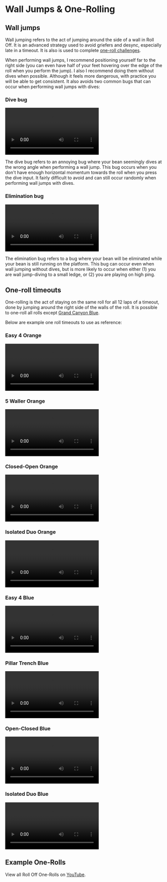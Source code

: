 # Wall Jumps & One-Rolling

## Wall jumps

Wall jumping refers to the act of jumping around the side of a wall in Roll Off. It is an advanced strategy used to avoid griefers and desync, especially late in a timeout. It is also is used to complete [one-roll challenges](./wall-jumps-one-rolling.md#one-roll-timeouts).

When performing wall jumps, I recommend positioning yourself far to the right side (you can even have half of your feet hovering over the edge of the roll when you perform the jump). I also I recommend doing them without dives when possible. Although it feels more dangerous, with practice you will be able to get consistent. It also avoids two common bugs that can occur when performing wall jumps with dives:

### Dive bug

<video controls>
  <source src="../../images/advanced/wall-jumps-one-rolling/dive-bug.mp4" type="video/mp4">
</video>

The dive bug refers to an annoying bug where your bean seemingly dives at the wrong angle when performing a wall jump. This bug occurs when you don't have enough horizontal momentum towards the roll when you press the dive input. It fairly difficult to avoid and can still occur randomly when performing wall jumps with dives.

### Elimination bug

<video controls>
  <source src="../../images/advanced/wall-jumps-one-rolling/elimination-bug.mp4" type="video/mp4">
</video>

The elimination bug refers to a bug where your bean will be eliminated while your bean is still running on the platform. This bug can occur even when wall jumping without dives, but is more likely to occur when either (1) you are wall jump-diving to a small ledge, or (2) you are playing on high ping.

## One-roll timeouts

One-rolling is the act of staying on the same roll for all 12 laps of a timeout, done by jumping around the right side of the walls of the roll. It is possible to one-roll all rolls except [Grand Canyon Blue](../rolls/grand-canyon.md).

Below are example one roll timeouts to use as reference:

### Easy 4 Orange

<video controls>
  <source src="../../images/advanced/wall-jumps-one-rolling/easy-4-orange.mp4" type="video/mp4">
</video>

### 5 Waller Orange

<video controls>
  <source src="../../images/advanced/wall-jumps-one-rolling/5-waller-orange.mp4" type="video/mp4">
</video>

### Closed-Open Orange

<video controls>
  <source src="../../images/advanced/wall-jumps-one-rolling/closed-open-orange.mp4" type="video/mp4">
</video>

### Isolated Duo Orange

<video controls>
  <source src="../../images/advanced/wall-jumps-one-rolling/isolated-duo-orange.mp4" type="video/mp4">
</video>

### Easy 4 Blue

<video controls>
  <source src="../../images/advanced/wall-jumps-one-rolling/easy-4-blue.mp4" type="video/mp4">
</video>

### Pillar Trench Blue

<video controls>
  <source src="../../images/advanced/wall-jumps-one-rolling/pillar-trench-blue.mp4" type="video/mp4">
</video>

### Open-Closed Blue

<video controls>
  <source src="../../images/advanced/wall-jumps-one-rolling/open-closed-blue.mp4" type="video/mp4">
</video>

### Isolated Duo Blue

<video controls>
  <source src="../../images/advanced/wall-jumps-one-rolling/isolated-duo-blue.mp4" type="video/mp4">
</video>

## Example One-Rolls

View all Roll Off One-Rolls on [YouTube](https://www.youtube.com/playlist?list=PLG_QNSp9ZgJLWYSNl4vY26VJCZeOQHO1F).
